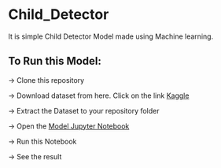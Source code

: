 # Child_Detector
It is simple Child Detector Model made using Machine learning.

## To Run this Model:
-> Clone this repository

-> Download dataset from here. Click on the link [Kaggle](https://www.kaggle.com/datasets/die9origephit/children-vs-adults-images)

-> Extract the Dataset to your repository folder

-> Open the [Model Jupyter Notebook](https://github.com/Jabhinay24/Child_Detector/blob/main/Notebook(Version%202-Better%20Accuracy).ipynb)

-> Run this Notebook

-> See the result
